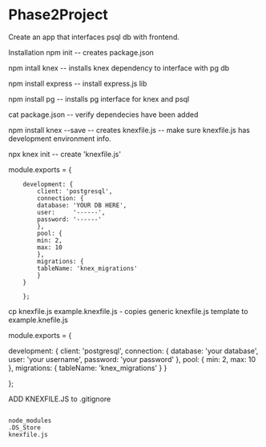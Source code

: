 # Phase2Project

Create an app that interfaces psql db with frontend.

Installation
npm init -- creates package.json

npm intall knex -- installs knex dependency to interface with pg db

npm install express -- install express.js lib

npm install pg -- installs pg interface for knex and psql

cat package.json -- verify dependecies have been added

npm install knex --save -- creates knexfile.js -- make sure knexfile.js has development environment info.
   
npx knex init -- create 'knexfile.js' 

  module.exports = {

        development: {
            client: 'postgresql',
            connection: {
            database: 'YOUR DB HERE',
            user:     '------',
            password: '------'
            },
            pool: {
            min: 2,
            max: 10
            },
            migrations: {
            tableName: 'knex_migrations'
            }
        }

        };

cp knexfile.js example.knexfile.js - copies generic knexfile.js template to example.knefile.js

module.exports = {

  development: {
    client: 'postgresql',
    connection: {
      database: 'your database',
      user:     'your username',
      password: 'your password'
    },
    pool: {
      min: 2,
      max: 10
    },
    migrations: {
      tableName: 'knex_migrations'
    }
  }

};

ADD KNEXFILE.JS to .gitignore

```

node_modules
.DS_Store
knexfile.js

```



